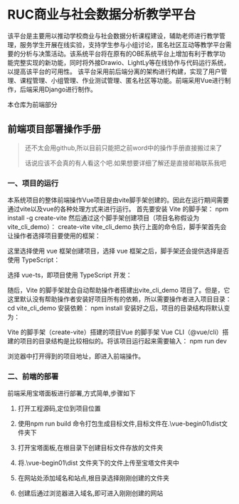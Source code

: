 # RUC商业与社会数据分析教学平台

该平台是主要用以推动学校商业与社会数据分析课程建设，辅助老师进行教学管理，服务学生开展在线实验，支持学生参与小组讨论，匿名社区互动等教学平台需要的分析与决策活动。该系统平台将在原有的OBE系统平台上增加有利于教学功能完整实现的新功能，同时将外接Drawio、LightLy等在线协作与代码运行系统，以提高该平台的可用性。
该平台采用前后端分离的架构进行构建，实现了用户管理、课程管理、小组管理、作业测试管理、匿名社区等功能。前端采用Vue进行制作，后端采用Django进行制作。

本仓库为前端部分

## 前端项目部署操作手册

> 还不太会用github,所以目前只能把之前word中的操作手册直接搬过来了
>
> 话说应该不会真的有人看这个吧.如果想要详细了解还是直接邮箱联系我吧



### 一、项目的运行

本系统项目的整体前端操作Vue项目是由vite脚手架创建的。因此在运行期间需要通过vite以及vue的各种处理方式来进行运行。
首先要安装 Vite 的脚手架：
npm install -g create-vite
然后通过这个脚手架创建项目（项目名称假设为 vite_cli_demo）：
create-vite vite_cli_demo
执行上面的命令后，脚手架首先会让操作者选择项目要使用的框架：
  
这里选择使用 vue 框架创建项目，选择 vue 框架之后，脚手架还会提供选择是否使用 TypeScript：
  
选择 vue-ts，即项目使用 TypeScript 开发：
 
随后，Vite 的脚手架就会自动帮助操作者搭建出vite_cli_demo 项目了。但是，它这里默认没有帮助操作者安装好项目所有的依赖，所以需要操作者进入项目目录：
cd vite_cli_demo
安装依赖：
npm install
安装好之后，项目的目录结构将默认变为：
 
Vite 的脚手架（create-vite）搭建的项目Vue 的脚手架 Vue CLI（@vue/cli）搭建的项目的目录结构是比较相似的。将该项目运行起来需要输入：
npm run dev
 
浏览器中打开得到的项目地址，即进入前端操作。

### 二、前端的部署

前端采用宝塔面板进行部署,方式简单,步骤如下
1.	打开工程源码,定位到项目位置
 
2.	使用npm run build 命令打包生成目标文件,目标文件在.\vue-begin01\dist文件夹下
 
3.	打开宝塔面板,在根目录下创建目标文件存放的文件夹
 
4.	将.\vue-begin01\dist 文件夹下的文件上传至宝塔文件夹中
 
5.	在网站处添加域名和站点,根目录选择刚刚创建的文件夹
 
6.	创建后通过浏览器进入域名,即可进入刚刚创建的网站
 
